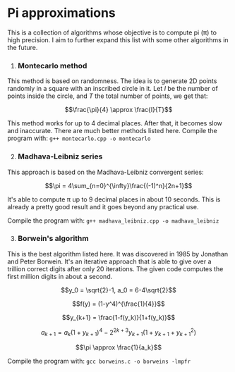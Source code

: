 # Pi approximations

This is a collection of algorithms whose objective is to compute pi (π) to high precision.
I aim to further expand this list with some other algorithms in the future.

1. ### Montecarlo method
This method is based on randomness. The idea is to generate 2D points randomly in a square with an inscribed circle in it. Let $I$ be the number of points inside the circle, and $T$ the total number of points, we get that:

$$\frac{\pi}{4} \approx \frac{I}{T}$$

This method works for up to 4 decimal places. After that, it becomes slow and inaccurate. There are much better methods listed here.
Compile the program with:
`g++ montecarlo.cpp -o montecarlo`

2. ### Madhava-Leibniz series

This approach is based on the Madhava-Leibniz convergent series:

$$\pi = 4\sum_{n=0}^{\infty}\frac{(-1)^n}{2n+1}$$

It's able to compute π up to 9 decimal places in about 10 seconds. This is already a pretty good result and it goes beyond any practical use.

Compile the program with:
`g++ madhava_leibniz.cpp -o madhava_leibniz`

3. ### Borwein's algorithm

This is the best algorithm listed here. It was discovered in 1985 by Jonathan and Peter Borwein. It's an iterative approach that is able to give over a trillion correct digits after only 20 iterations. The given code computes the first million digits in about a second.

$$y_0 = \sqrt{2}-1, a_0 = 6-4\sqrt{2}$$

$$f(y) = (1-y^4)^{\frac{1}{4}}$$

$$y_{k+1} = \frac{1-f(y_k)}{1+f(y_k)}$$

$$a_{k+1} = a_{k}(1+y_{k+1})^4-2^{2k+3}y_{k+1}(1+y_{k+1}+y_{k+1}^2)$$

$$\pi \approx \frac{1}{a_k}$$

Compile the program with:
`gcc borweins.c -o borweins -lmpfr`